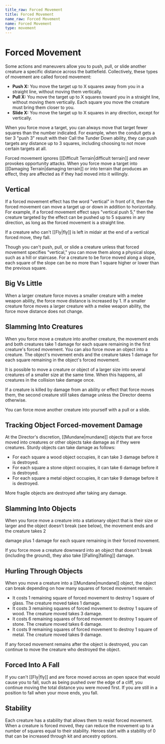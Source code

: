 ```yaml
---
title_raw: Forced Movement
title: Forced Movement
name_raw: Forced Movement
name: Forced Movement
type: movement
---
```


# Forced Movement

Some actions and maneuvers allow you to push, pull, or slide another creature a specific distance across the battlefield. Collectively, these types of movement are called forced movement:

- **Push X:** You move the target up to X squares away from you in a straight line, without moving them vertically.
- **Pull X:** You move the target up to X squares toward you in a straight line, without moving them vertically. Each square you move the creature must bring them closer to you.
- **Slide X:** You move the target up to X squares in any direction, except for vertically.

When you force move a target, you can always move that target fewer squares than the number indicated. For example, when the conduit gets a tier 3 "push 3" result with their Call the Tunder Down ability, they can push targets any distance up to 3 squares, including choosing to not move certain targets at all.

Forced movement ignores [[Difficult Terrain|difficult terrain]] and never provokes opportunity attacks. When you force move a target into [[Damaging Terrain|damaging terrain]] or into terrain that produces an effect, they are affected as if they had moved into it willingly.

## Vertical

If a forced movement effect has the word "vertical" in front of it, then the forced movement can move a target up or down in addition to horizontally. For example, if a forced movement effect says "vertical push 5," then the creature targeted by the effect can be pushed up to 5 squares in any direction, as long as the forced movement is a straight line.

If a creature who can't [[Fly|fly]] is left in midair at the end of a vertical forced move, they fall.

Though you can't push, pull, or slide a creature unless that forced movement specifies "vertical," you can move them along a physical slope, such as a hill or staircase. For a creature to be force moved along a slope, each square of the slope can be no more than 1 square higher or lower than the previous square.

## Big Vs Little

When a larger creature force moves a smaller creature with a melee weapon ability, the force move distance is increased by 1. If a smaller creature force moves a larger creature with a melee weapon ability, the force move distance does not change.

## Slamming Into Creatures

When you force move a creature into another creature, the movement ends and both creatures take 1 damage for each square remaining in the first creature's forced movement. You can also force move an object into a creature. The object's movement ends and the creature takes 1 damage for each square remaining in the object's forced movement.

It is possible to move a creature or object of a larger size into several creatures of a smaller size at the same time. When this happens, all creatures in the collision take damage once.

If a creature is killed by damage from an ability or effect that force moves them, the second creature still takes damage unless the Director deems otherwise.

You can force move another creature into yourself with a pull or a slide.

## Tracking Object Forced-movement Damage

At the Director's discretion, [[Mundane|mundane]] objects that are force moved into creatures or other objects take damage as if they were creatures. Sturdy objects can take damage as follows:

- For each square a wood object occupies, it can take 3 damage before it is destroyed.
- For each square a stone object occupies, it can take 6 damage before it is destroyed.
- For each square a metal object occupies, it can take 9 damage before it is destroyed.

More fragile objects are destroyed after taking any damage.

## Slamming Into Objects

When you force move a creature into a stationary object that is their size or larger and the object doesn't break (see below), the movement ends and the creature takes 2

damage plus 1 damage for each square remaining in their forced movement.

If you force move a creature downward into an object that doesn't break (including the ground), they also take [[Falling|falling]] damage.

## Hurling Through Objects

When you move a creature into a [[Mundane|mundane]] object, the object can break depending on how many squares of forced movement remain:

- It costs 1 remaining square of forced movement to destroy 1 square of glass. The creature moved takes 1 damage.
- It costs 3 remaining squares of forced movement to destroy 1 square of wood. The creature moved takes 3 damage.
- It costs 6 remaining squares of forced movement to destroy 1 square of stone. The creature moved takes 6 damage.
- It costs 9 remaining squares of forced movement to destroy 1 square of metal. The creature moved takes 9 damage.

If any forced movement remains after the object is destroyed, you can continue to move the creature who destroyed the object.

## Forced Into A Fall

If you can't [[Fly|fly]] and are force moved across an open space that would cause you to fall, such as being pushed over the edge of a cliff, you continue moving the total distance you were moved first. If you are still in a position to fall when your move ends, you fall.

## Stability

Each creature has a stability that allows them to resist forced movement. When a creature is forced moved, they can reduce the movement up to a number of squares equal to their stability. Heroes start with a stability of 0 that can be increased through kit and ancestry options.

